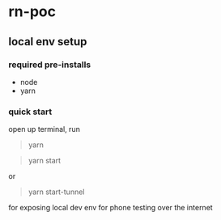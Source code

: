# rn-poc

## local env setup

### required pre-installs

- node
- yarn

### quick start
open up terminal, run
> yarn

> yarn start

or 
> yarn start-tunnel

for exposing local dev env for phone testing over the internet